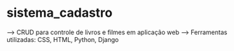 # sistema_cadastro
--> CRUD para controle de livros e filmes em aplicação web
--> Ferramentas utilizadas: CSS, HTML, Python, Django
